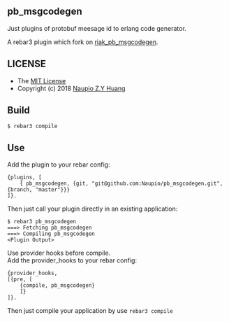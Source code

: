 pb_msgcodegen
-----
Just plugins of protobuf meesage id  to erlang code generator.

A rebar3 plugin which fork on [riak_pb_msgcodegen](https://github.com/tsloughter/riak_pb_msgcodegen).

LICENSE
-----

- The [MIT License](./LICENSE)  
- Copyright (c) 2018 [Naupio Z.Y Huang](https://github.com/Naupio) 

Build
-----

    $ rebar3 compile

Use
---

Add the plugin to your rebar config:

    {plugins, [
        { pb_msgcodegen, {git, "git@github.com:Naupio/pb_msgcodegen.git", {branch, "master"}}}
    ]}.

Then just call your plugin directly in an existing application:


    $ rebar3 pb_msgcodegen
    ===> Fetching pb_msgcodegen
    ===> Compiling pb_msgcodegen
    <Plugin Output>


Use provider hooks before compile.  
Add the provider_hooks to your rebar config:

    {provider_hooks,
    [{pre, [
        {compile, pb_msgcodegen}
        ]}
    ]}.

Then just compile your application by use `rebar3 compile`
